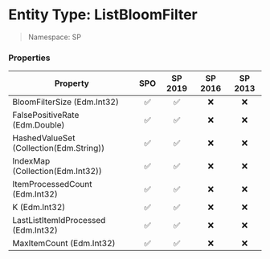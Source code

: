 # Entity Type: ListBloomFilter

> Namespace: SP

### Properties

Property | SPO | SP 2019 | SP 2016 | SP 2013
----------|:---:|:-------:|:-------:|:-------:
BloomFilterSize (Edm.Int32) | ✅ | ✅ | ❌ | ❌
FalsePositiveRate (Edm.Double) | ✅ | ✅ | ❌ | ❌
HashedValueSet (Collection(Edm.String)) | ✅ | ✅ | ❌ | ❌
IndexMap (Collection(Edm.Int32)) | ✅ | ✅ | ❌ | ❌
ItemProcessedCount (Edm.Int32) | ✅ | ✅ | ❌ | ❌
K (Edm.Int32) | ✅ | ✅ | ❌ | ❌
LastListItemIdProcessed (Edm.Int32) | ✅ | ✅ | ❌ | ❌
MaxItemCount (Edm.Int32) | ✅ | ✅ | ❌ | ❌